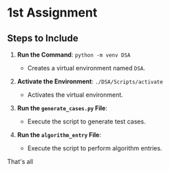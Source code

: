 # 1st Assignment

## Steps to Include

1. **Run the Command**: `python -m venv DSA`
   - Creates a virtual environment named `DSA`.

2. **Activate the Environment**: `./DSA/Scripts/activate`
   - Activates the virtual environment.

3. **Run the `generate_cases.py` File**:
   - Execute the script to generate test cases.

4. **Run the `algorithm_entry` File**:
   - Execute the script to perform algorithm entries.

That's all


